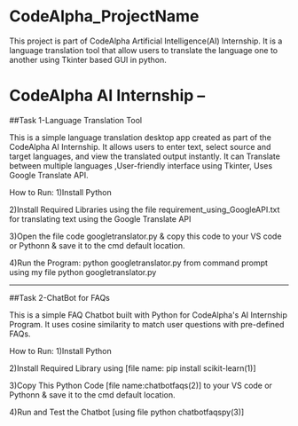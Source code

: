 # CodeAlpha_ProjectName
This project is part of CodeAlpha Artificial Intelligence(AI) Internship. It is a language translation tool that allow users to translate the language one to another using Tkinter based GUI in python.
# CodeAlpha AI Internship – 
##Task 1-Language Translation Tool

This is a simple language translation desktop app created as part of the CodeAlpha AI Internship. It allows users to enter text, select source and target languages, and view the translated output instantly. It can Translate between multiple languages ,User-friendly interface using Tkinter, Uses Google Translate API.

How to Run:
1)Install Python

2)Install Required Libraries using the file requirement_using_GoogleAPI.txt for translating text using the Google Translate API

3)Open the file code googletranslator.py & copy this code to your VS code or Pythonn & save it to the cmd default location.

4)Run the Program: python googletranslator.py from command prompt using my file python googletranslator.py

-------------------------------------------------------------------------------------------------------------------------------------------------------------------------------------------

##Task 2-ChatBot for FAQs

This is a simple FAQ Chatbot built with Python for CodeAlpha's AI Internship Program. It uses cosine similarity to match user questions with pre-defined FAQs.

How to Run:
1)Install Python

2)Install Required Library using [file name: pip install scikit-learn(1)]

3)Copy This Python Code [file name:chatbotfaqs(2)] to your VS code or Pythonn & save it to the cmd default location.

4)Run and Test the Chatbot [using file python chatbotfaqspy(3)]


